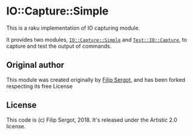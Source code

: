 # IO::Capture::Simple

This is a raku implementation of IO capturing module.

It provides two modules, [`IO::Capture::Simple`](lib/IO/Capture/Simple.pm6) and [`Test::IO::Capture`](lib/Test/IO/Capture.pm6), to capture and test the output of commands.

## Original author

This module was created originally by [Filip Sergot](https://github.com/sergot/IO-Capture-Simple), and has been forked respecting its free License

## License


This code is (c) Filip Sergot, 2018. It's released under the Artistic 2.0 license.
